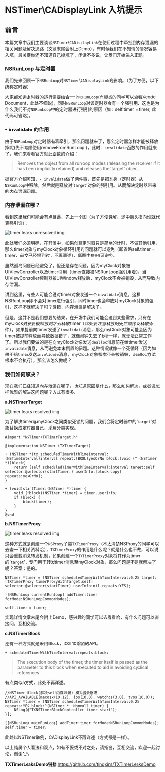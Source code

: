 # NSTimer\CADisplayLink 入坑提示

## 前言

本篇文章中我们主要谈谈`NSTimer`\\`CADisplayLink`在使用过程中牵扯到内存泄漏的相关问题及解决思路（文章末尾会附上Demo），有时候我们在不知情的情况容易入坑，最关键你还不知道自己掉坑了，闲话不多说，让我们开始进入正题。

### NSRunLoop 与定时器
我们先来回顾一下`NSRunLoop`对`NSTimer`\\`CADisplayLink`的影响。（为了方便，以下统称定时器）

大家都知道定时器的运行需要结合一个`NSRunLoop`(有疑惑的同学可以查看Xcode Document，此处不细说)，同时`NSRunLoop`对该定时器会有一个强引用，这也是为什么我们不对`NSRunLoop`中的定时器进行强引的原因（如：self.timer = timer, 此代码可省略）。

### - invalidate 的作用
由于`NSRunLoop`对定时器有着牵引，那么问题就来了，那么定时器怎样才能被释放掉呢(先不考虑使用removeFromRunLoop:)，此时`- invalidate`函数的作用就来了，我们来看看官方就此函数的介绍：

>Removes the object from all runloop modes (releasing the receiver if it has been implicitly retained) and releases the 'target' object.

据官方介绍可知，`- invalidate`做了两件事，首先是把本身（定时器）从`NSRunLoop`中移除，然后就是释放对‘`target`’对象的强引用。从而解决定时器带来的内存泄漏问题。

### 内存泄漏在哪？

看到这里我们可能会有点懵逼，先上一个图（为了方便讲解，途中箭头指向谁就代表强引谁）：

![timer leaks unresolved img](http://image.tingxins.cn/blog/images/2016/timer-leaks-unresolved.jpg)

此处我们必须明确，在开发中，如果创建定时器只是简单的计时，不做其他引用，那么timer对象与myClock对象循环引用的问题就可以避免（即省略self.timer = timer，前文已经提到过，不再阐述），即图中`箭头5`可避免。

虽然孤岛问题已经避免了，但还是存在问题，因为myClock对象被UIViewController以及timer引用（timer直接被NSRunLoop强引用着），当UIViewController控制器被UIWindow释放后，myClock不会被销毁，从而导致内存泄漏。

讲到这里，有些人可能会说对timer对象发送一个`invalidate`消息，这样NSRunLoop即不会对timer进行强引，同时timer也会释放对myClock对象的强引，这样不就解决了吗？没错，内存泄漏是解决了。

但是，这并不是我们想要的结果，在开发中我们可能会遇到某些需求，只有在myClock对象要被释放时才去释放timer（此处要注意释放的先后顺序及释放条件），如果提前向timer发送了`invalidate`消息，那么myClock对象可能会因为timer被提前释放而导致数据错了，就像闹钟失去了`秒针`一样，就无法正常工作了。所以我们要做的是在向myClock对象发送`dealloc`消息前在给timer发送`invalidate`消息，从而避免本末倒置的问题。这种情况就像一个死循环（因为如果不给timer发送`invalidate`消息，myClock对象根本不会被销毁，dealloc方法根本不会执行），那么该怎么做呢？

### 我们如何解决？

现在我们已经知道内存泄漏在哪了，也知道原因是什么，那么如何解决，或者说怎样优雅的解决这问题呢？方式有很多.

**a.NSTimer Target**

![timer leaks resolved img](http://image.tingxins.cn/blog/images/2016/timer-leaks-resolved-target.jpg)

为了解决timer与myClock之间类似死锁的问题，我们会将定时器中的‘`target`’对象替换成定时器自己，采用分类实现。

    #import "NSTimer+TXTimerTarget.h"
    
    @implementation NSTimer (TXTimerTarget)
    
    + (NSTimer *)tx_scheduledTimerWithTimeInterval:(NSTimeInterval)interval repeat:(BOOL)yesOrNo block:(void (^)(NSTimer *))block{
        return [self scheduledTimerWithTimeInterval:interval target:self selector:@selector(startTimer:) userInfo:[block copy] repeats:yesOrNo];
    }
    
    + (void)startTimer:(NSTimer *)timer {
        void (^block)(NSTimer *timer) = timer.userInfo;
        if (block) {
            block(timer);
        }
    }
    @end
    
**b.NSTimer Proxy**

![timer leaks resolved img](http://image.tingxins.cn/blog/images/2016/timer-leaks-resolved-proxy.jpg)


这种方式就是创建一个`NSProxy`子类`TXTimerProxy`（不太清楚NSProxy的同学可以去查一下相关资料哈），`TXTimerProxy`的作用是什么呢？就是什么也不做，可以说只会重载消息转发机制，如果创建一个`TXTimerProxy`对象将其作为timer的‘`target`’，专门用于转发timer消息至myClock对象，那么问题是不是就解决了呢？答案：是的。

    NSTimer *timer = [NSTimer scheduledTimerWithTimeInterval:0.25 target:[TXTimerProxy timerProxyWithTarget:self] selector:@selector(startTimer) userInfo:nil repeats:YES];
    
    [[NSRunLoop currentRunLoop] addTimer:timer forMode:NSRunLoopCommonModes];
    
    self.timer = timer;

实现详情文章末尾会附上Demo，感兴趣的同学可以去看看哈，有什么问题可以直接问，互相交流。

**c.NSTimer Block**

还有一种方式就是采用Block，iOS 10增加的API。

    + scheduledTimerWithTimeInterval:repeats:block:

>The execution body of the timer; the timer itself is passed as the parameter to this block when executed to aid in avoiding cyclical references

有点类似a方式，此处不再详述。

    //NSTimer Block(解决self内存泄漏) 模拟器会崩溃
    //API_AVAILABLE(macosx(10.12), ios(10.0), watchos(3.0), tvos(10.0));
    NSTimer *timer = [NSTimer scheduledTimerWithTimeInterval:0.25 repeats:YES block:^(NSTimer * _Nonnull timer) {
        NSLog(@"TXNSTimerBlockController timer start");
    }];
    
    [[NSRunLoop mainRunLoop] addTimer:timer forMode:NSRunLoopCommonModes];
    self.timer = timer;
    
此处以NSTimer举例，CADisplayLink不再详述（方式都是一样）。

以上纯属个人看法和观点，如有不妥或不对之处，请指出，互相交流，欢迎一起讨论，谢谢^_^。

**TXTimerLeaksDemo链接**:<https://github.com/tingxins/TXTimerLeaksDemo>

